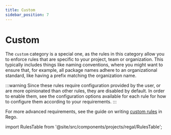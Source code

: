 ```yaml
---
title: Custom
sidebar_position: 7
---
```



# Custom

The `custom` category is a special one, as the rules in this category allow you
to enforce rules that are specific to your project, team or organization. This
typically includes things like naming conventions, where you might want to
ensure that, for example, all package names adhere to an organizational
standard, like having a prefix matching the organization name.

:::warning
Since these rules require configuration provided by the user, or are more
opinionated than other rules, they are disabled by default. In order to enable
them, see the configuration options available for each rule for how to configure
them according to your requirements.
:::

For more advanced requirements, see the guide on writing [custom rules](https://openpolicyagent.org/projects/regal/custom-rules) in Rego.

import RulesTable from '@site/src/components/projects/regal/RulesTable';

<!-- markdownlint-disable MD033 -->
<RulesTable category="custom"/>
